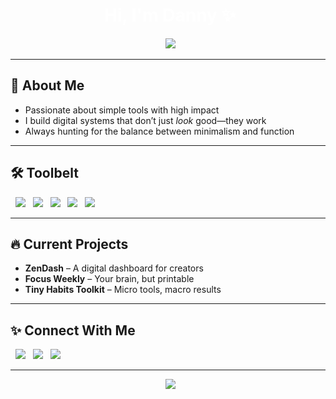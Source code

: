 <h1 align="center" style="color:white;">
 Hi, I'm Danny ✨
</h1>

<p align="center">
  <img src="https://readme-typing-svg.herokuapp.com?color=ffffff&center=true&vCenter=true&lines=Digital+Creator;Workflow+Architect;Productivity+Nerd;Coffee-powered+Builder" />
</p>

---

## 🖤 About Me

- Passionate about simple tools with high impact  
- I build digital systems that don’t just *look* good—they work  
- Always hunting for the balance between minimalism and function

---

## 🛠️ Toolbelt

<p align="left">
  <img src="https://img.shields.io/badge/Notion-000000?style=flat&logo=notion&logoColor=white"/>
  <img src="https://img.shields.io/badge/Figma-000000?style=flat&logo=figma&logoColor=white"/>
  <img src="https://img.shields.io/badge/VS Code-000000?style=flat&logo=visualstudiocode&logoColor=white"/>
  <img src="https://img.shields.io/badge/JavaScript-000000?style=flat&logo=javascript&logoColor=white"/>
  <img src="https://img.shields.io/badge/Python-000000?style=flat&logo=python&logoColor=white"/>
</p>

---

## 🔥 Current Projects

- **ZenDash** – A digital dashboard for creators
- **Focus Weekly** – Your brain, but printable
- **Tiny Habits Toolkit** – Micro tools, macro results

---

## ✨ Connect With Me

<p>
  <a href="https://yourwebsite.com"><img src="https://img.shields.io/badge/Portfolio-000000?style=for-the-badge&logo=About.me&logoColor=white"/></a>
  <a href="https://linkedin.com/in/yourhandle"><img src="https://img.shields.io/badge/LinkedIn-000000?style=for-the-badge&logo=linkedin&logoColor=white"/></a>
  <a href="https://instagram.com/yourhandle"><img src="https://img.shields.io/badge/Instagram-000000?style=for-the-badge&logo=instagram&logoColor=white"/></a>
</p>

---

<p align="center">
  <img src="https://github-readme-stats.vercel.app/api?username=yourusername&show_icons=true&theme=tokyonight&hide_title=true" />
</p>

